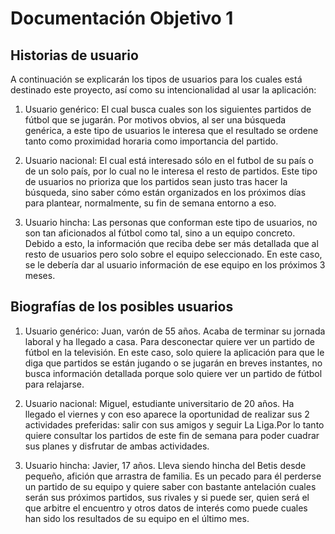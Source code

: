 # Documentación Objetivo 1

## Historias de usuario

A continuación se explicarán los tipos de usuarios para los cuales está destinado este proyecto, así como su intencionalidad al usar la aplicación:

1. Usuario genérico: El cual busca cuales son los siguientes partidos de fútbol que se jugarán. Por motivos obvios, al ser una búsqueda genérica, a este tipo de usuarios le interesa que el resultado se ordene tanto como proximidad horaria como importancia del partido.

2. Usuario nacional: El cual está interesado sólo en el futbol de su país o de un solo país, por lo cual no le interesa el resto de partidos. Este tipo de usuarios no prioriza que los partidos sean justo tras hacer la búsqueda, sino saber cómo están organizados en los próximos días para plantear, normalmente, su fin de semana entorno a eso.

3. Usuario hincha: Las personas que conforman este tipo de usuarios, no son tan aficionados al fútbol como tal, sino a un equipo concreto. Debido a esto, la información que reciba debe ser más detallada que al resto de usuarios pero solo sobre el equipo seleccionado. En este caso, se le debería dar al usuario información de ese equipo en los próximos 3 meses.


## Biografías de los posibles usuarios

1. Usuario genérico: Juan, varón de 55 años. Acaba de terminar su jornada laboral y ha llegado a casa. Para desconectar quiere ver un partido de fútbol en la televisión. En este caso, solo quiere la aplicación para que le diga que partidos se están jugando o se jugarán en breves instantes, no busca información detallada porque solo quiere ver un partido de fútbol para relajarse.

2. Usuario nacional: Miguel, estudiante universitario de 20 años. Ha llegado el viernes y con eso aparece la oportunidad de realizar sus 2 actividades preferidas: salir con sus amigos y seguir La Liga.Por lo tanto quiere consultar los partidos de este fin de semana para poder cuadrar sus planes y disfrutar de ambas actividades.

3. Usuario hincha: Javier, 17 años. Lleva siendo hincha del Betis desde pequeño, afición que arrastra de familia. Es un pecado para él perderse un partido de su equipo y quiere saber con bastante antelación cuales serán sus próximos partidos, sus rivales y si puede ser, quien será el que arbitre el encuentro y otros datos de interés como puede cuales han sido los resultados de su equipo en el último mes. 
